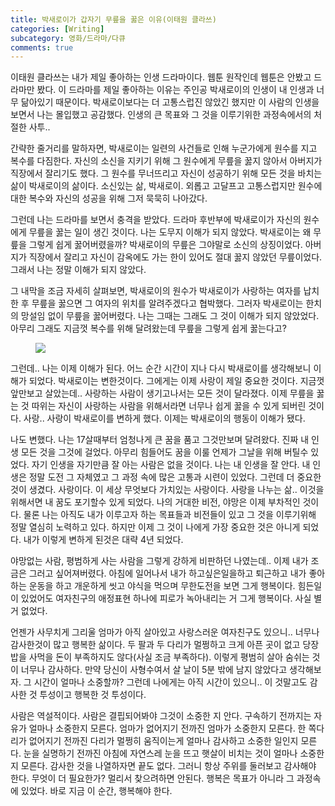 ```yaml
---
title: 박새로이가 갑자기 무릎을 꿇은 이유(이태원 클라쓰)
categories: [Writing]
subcategory: 영화/드라마/다큐
comments: true
---
```


이태원 클라쓰는 내가 제일 좋아하는 인생 드라마이다. 웹툰 원작인데 웹툰은 안봤고 드라마만 봤다. 이 드라마를 제일 좋아하는 이유는 주인공 박새로이의 인생이 내 인생과 너무 닮아있기 때문이다. 박새로이보다는 더 고통스럽진 않았긴 했지만 이 사람의 인생을 보면서 나는 몰입했고 공감했다. 인생의 큰 목표와 그 것을 이루기위한 과정속에서의 처절한 사투.. 

간략한 줄거리를 말하자면, 박새로이는 일련의 사건들로 인해 누군가에게 원수를 지고 복수를 다짐한다. 자신의 소신을 지키기 위해 그 원수에게 무릎을 꿇지 않아서 아버지가 직장에서 잘리기도 했다. 그 원수를 무너뜨리고 자신이 성공하기 위해 모든 것을 바치는 삶이 박새로이의 삶이다. 소신있는 삶, 박새로이. 외롭고 고달프고 고통스럽지만 원수에 대한 복수와 자신의 성공을 위해 그저 묵묵히 나아갔다.

그런데 나는 드라마를 보면서 충격을 받았다. 드라마 후반부에 박새로이가 자신의 원수에게 무릎을 꿇는 일이 생긴 것이다. 나는 도무지 이해가 되지 않았다. 박새로이는 왜 무릎을 그렇게 쉽게 꿇어버렸을까?
박새로이의 무릎은 그야말로 소신의 상징이었다. 아버지가 직장에서 잘리고 자신이 감옥에도 가는 한이 있어도 절대 꿇지 않았던 무릎이었다. 그래서 나는 정말 이해가 되지 않았다.

그 내막을 조금 자세히 살펴보면, 박새로이의 원수가 박새로이가 사랑하는 여자를 납치한 후 무릎을 꿇으면 그 여자의 위치를 알려주겠다고 협박했다. 그러자 박새로이는 한치의 망설임 없이 무릎을 꿇어버렸다. 나는 그때는 그래도 그 것이 이해가 되지 않았었다. 아무리 그래도 지금껏 복수를 위해 달려왔는데 무릎을 그렇게 쉽게 꿇는다고?

<figure>
    <img src="/img/saeroiee.jpg" style="max-width:100%;height:auto;">
</figure>   

그런데.. 나는 이제 이해가 된다. 어느 순간 시간이 지나 다시 박새로이를 생각해보니 이해가 되었다.
박새로이는 변한것이다. 그에게는 이제 사랑이 제일 중요한 것이다. 지금껏 앞만보고 살았는데.. 사랑하는 사람이 생기고나서는 모든 것이 달라졌다. 이제 무릎을 꿇는 것 따위는 자신이 사랑하는 사람을 위해서라면 너무나 쉽게 꿇을 수 있게 되버린 것이다. 사랑.. 사랑이 박새로이를 변하게 했다. 이제는 박새로이의 행동이 이해가 됐다.

나도 변했다. 나는 17살때부터 엄청나게 큰 꿈을 품고 그것만보며 달려왔다. 진짜 내 인생 모든 것을 그것에 걸었다. 아무리 힘들어도 꿈을 이룰 언제가 그날을 위해 버틸수 있었다. 자기 인생을 자기만큼 잘 아는 사람은 없을 것이다. 나는 내 인생을 잘 안다. 내 인생은 정말 도전 그 자체였고 그 과정 속에 많은 고통과 시련이 있었다. 그런데 더 중요한것이 생겼다. 사랑이다. 이 세상 무엇보다 가치있는 사랑이다. 사랑을 나누는 삶.. 이것을 위해서면 내 꿈도 포기할수 있게 되었다.
나의 거대한 비전, 야망은 이제 부차적인 것이다. 물론 나는 아직도 내가 이루고자 하는 목표들과 비전들이 있고 그 것을 이루기위해 정말 열심히 노력하고 있다. 하지만 이제 그 것이 나에게 가장 중요한 것은 아니게 되었다. 내가 이렇게 변하게 된것은 대략 4년 되었다.

야망없는 사람, 평범하게 사는 사람을 그렇게 강하게 비판하던 나였는데..
이제 내가 조금은 그러고 싶어져버렸다. 아침에 일어나서 내가 하고싶은일을하고 퇴근하고 내가 좋아하는 운동을 하고 개운하게 씻고 야식을 먹으며 무한도전을 보면 그게 행복이다. 힘든일이 있었어도 여자친구의 애정표현 하나에 피로가 녹아내리는 거 그게 행복이다. 사실 별거 없었다.

언젠가 사무치게 그리울 엄마가 아직 살아있고 사랑스러운 여자친구도 있으니.. 너무나 감사한것이 많고 행복한 삶이다. 두 팔과 두 다리가 멀쩡하고 크게 아픈 곳이 없고 당장 밥을 사먹을 돈이 부족하지도 않다(사실 조금 부족하다). 이렇게 평범히 살아 숨쉬는 것이 너무나 감사하다. 만약 당신이 사형수여서 살 날이 5분 밖에 남지 않았다고 생각해보자. 그 시간이 얼마나 소중할까? 그런데 나에게는 아직 시간이 있으니.. 이 것말고도 감사한 것 투성이고 행복한 것 투성이다.

사람은 역설적이다. 사람은 결핍되어봐야 그것이 소중한 지 안다. 구속하기 전까지는 자유가 얼마나 소중한지 모른다. 엄마가 없어지기 전까진 엄마가 소중한지 모른다. 한 쪽다리가 없어지기 전까진 다리가 멀쩡히 움직이는게 얼마나 감사하고 소중한 일인지 모른다. 눈을 실명하기 전까진 아침에 자연스레 눈을 뜨고 햇살이 비치는 것이 얼마나 소중한지 모른다. 감사한 것을 나열하자면 끝도 없다. 그러니 항상 주위를 둘러보고 감사해야 한다. 
무엇이 더 필요한가? 멀리서 찾으려하면 안된다. 행복은 목표가 아니라 그 과정속에 있었다. 바로 지금 이 순간, 행복해야 한다.



